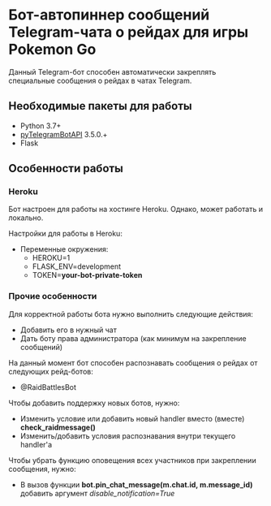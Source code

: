# Бот-автопиннер сообщений Telegram-чата о рейдах для игры Pokemon Go

Данный Telegram-бот способен автоматически закреплять специальные сообщения о рейдах в чатах Telegram.

## Необходимые пакеты для работы

- Python 3.7+
- [pyTelegramBotAPI](https://github.com/eternnoir/pyTelegramBotAPI) 3.5.0.+
- Flask

## Особенности работы

### Heroku

Бот настроен для работы на хостинге Heroku. Однако, может работать и локально.

Настройки для работы в Heroku:

- Переменные окружения:
  * HEROKU=1
  * FLASK_ENV=development 
  * TOKEN=**your-bot-private-token**

### Прочие особенности

Для корректной работы бота нужно выполнить следующие действия:
- Добавить его в нужный чат
- Дать боту права администратора (как минимум на закрепление сообщений)

На данный момент бот способен распознавать сообщения о рейдах от следующих рейд-ботов:
- @RaidBattlesBot

Чтобы добавить поддержку новых ботов, нужно:
- Изменить условие или добавить новый handler вместо (вместе) **check_raidmessage()**
- Изменить/добавить условия распознавания внутри текущего handler'a

Чтобы убрать функцию оповещения всех участников при закреплении сообщения, нужно:
- В вызов функции **bot.pin_chat_message(m.chat.id, m.message_id)** добавить аргумент *disable_notification=True*

